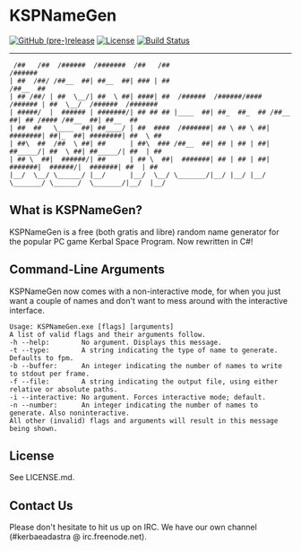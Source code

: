 # KSPNameGen

[![GitHub (pre-)release](https://img.shields.io/github/release/KerbaeAdAstra/KSPNameGen/all.svg)](https://github.com/KerbaeAdAstra/KSPNameGen/releases)
[![License](https://img.shields.io/github/license/KerbaeAdAstra/KSPNameGen.svg)](https://opensource.org/licenses/MIT)
[![Build Status](https://travis-ci.org/KerbaeAdAstra/KSPNameGen.svg?branch=develop)](https://travis-ci.org/KerbaeAdAstra/KSPNameGen)

---

```plaintext
 /##   /##  /######  /#######  /##   /##                                    /######
| ##  /##/ /##__  ##| ##__  ##| ### | ##                                   /##__  ##
| ## /##/ | ##  \__/| ##  \ ##| ####| ##  /######  /######/####   /###### | ##  \__/  /######  /#######
| #####/  |  ###### | #######/| ## ## ## |____  ##| ##_  ##_  ## /##__  ##| ## /#### /##__  ##| ##__  ##
| ##  ##   \____  ##| ##____/ | ##  ####  /#######| ## \ ## \ ##| ########| ##|_  ##| ########| ##  \ ##
| ##\  ##  /##  \ ##| ##      | ##\  ### /##__  ##| ## | ## | ##| ##_____/| ##  \ ##| ##_____/| ##  | ##
| ## \  ##|  ######/| ##      | ## \  ##|  #######| ## | ## | ##|  #######|  ######/|  #######| ##  | ##
|__/  \__/ \______/ |__/      |__/  \__/ \_______/|__/ |__/ |__/ \_______/ \______/  \_______/|__/  |__/
```

## What is KSPNameGen?

KSPNameGen is a free (both gratis and libre) random name generator for the
popular PC game Kerbal Space Program. Now rewritten in C#!

## Command-Line Arguments

KSPNameGen now comes with a non-interactive mode, for when you just want a
couple of names and don't want to mess around with the interactive interface.

```plaintext
Usage: KSPNameGen.exe [flags] [arguments]
A list of valid flags and their arguments follow.
-h --help:        No argument. Displays this message.
-t --type:        A string indicating the type of name to generate. Defaults to fpm.
-b --buffer:      An integer indicating the number of names to write to stdout per frame.
-f --file:        A string indicating the output file, using either relative or absolute paths.
-i --interactive: No argument. Forces interactive mode; default.
-n --number:      An integer indicating the number of names to generate. Also noninteractive.
All other (invalid) flags and arguments will result in this message being shown.
```

## License

See LICENSE.md.

## Contact Us

Please don't hesitate to hit us up on IRC. We have our own channel (#kerbaeadastra @ irc.freenode.net).
